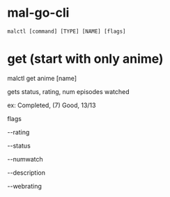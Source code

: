 # mal-go-cli

`malctl [command] [TYPE] [NAME] [flags]`


# get (start with only anime)
malctl get anime [name]

gets status, rating, num episodes watched

ex: Completed, (7) Good, 13/13
 
flags

--rating

--status

--numwatch

--description

--webrating
